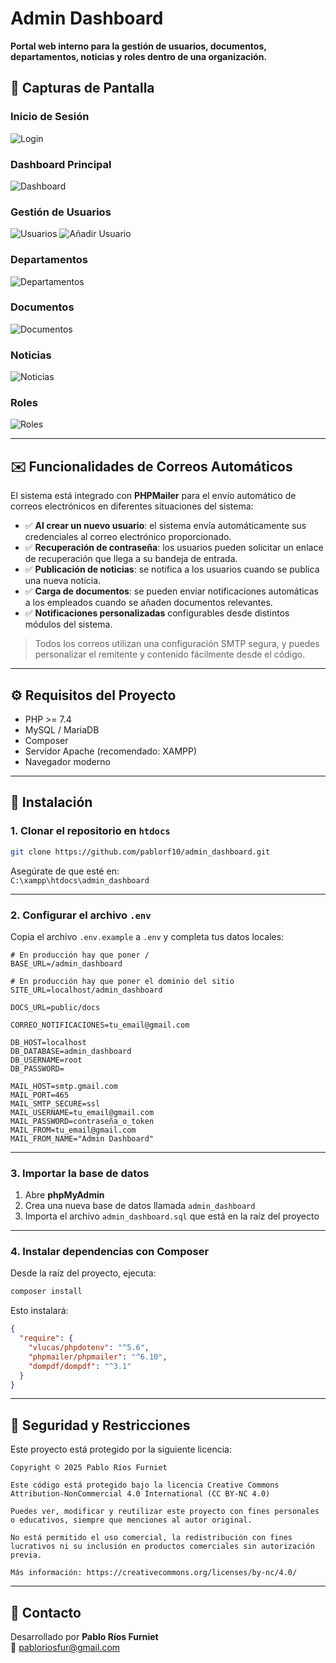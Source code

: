 # Admin Dashboard

**Portal web interno para la gestión de usuarios, documentos, departamentos, noticias y roles dentro de una organización.**

## 📸 Capturas de Pantalla

### Inicio de Sesión
![Login](assets/login.png)

### Dashboard Principal
![Dashboard](assets/dashboard.png)

### Gestión de Usuarios
![Usuarios](assets/usuarios.png)
![Añadir Usuario](assets/anadir_usuario.png)

### Departamentos
![Departamentos](assets/departamentos.png)

### Documentos
![Documentos](assets/documentos.png)

### Noticias
![Noticias](assets/noticias.png)

### Roles
![Roles](assets/roles.png)

---

## ✉️ Funcionalidades de Correos Automáticos

El sistema está integrado con **PHPMailer** para el envío automático de correos electrónicos en diferentes situaciones del sistema:

- ✅ **Al crear un nuevo usuario**: el sistema envía automáticamente sus credenciales al correo electrónico proporcionado.
- ✅ **Recuperación de contraseña**: los usuarios pueden solicitar un enlace de recuperación que llega a su bandeja de entrada.
- ✅ **Publicación de noticias**: se notifica a los usuarios cuando se publica una nueva noticia.
- ✅ **Carga de documentos**: se pueden enviar notificaciones automáticas a los empleados cuando se añaden documentos relevantes.
- ✅ **Notificaciones personalizadas** configurables desde distintos módulos del sistema.

> Todos los correos utilizan una configuración SMTP segura, y puedes personalizar el remitente y contenido fácilmente desde el código.

---

## ⚙️ Requisitos del Proyecto

- PHP >= 7.4
- MySQL / MariaDB
- Composer
- Servidor Apache (recomendado: XAMPP)
- Navegador moderno

---

## 📁 Instalación

### 1. Clonar el repositorio en `htdocs`

```bash
git clone https://github.com/pablorf10/admin_dashboard.git
```

Asegúrate de que esté en:  
`C:\xampp\htdocs\admin_dashboard`

---

### 2. Configurar el archivo `.env`

Copia el archivo `.env.example` a `.env` y completa tus datos locales:

```env
# En producción hay que poner /
BASE_URL=/admin_dashboard

# En producción hay que poner el dominio del sitio
SITE_URL=localhost/admin_dashboard

DOCS_URL=public/docs

CORREO_NOTIFICACIONES=tu_email@gmail.com

DB_HOST=localhost
DB_DATABASE=admin_dashboard
DB_USERNAME=root
DB_PASSWORD=

MAIL_HOST=smtp.gmail.com
MAIL_PORT=465
MAIL_SMTP_SECURE=ssl
MAIL_USERNAME=tu_email@gmail.com
MAIL_PASSWORD=contraseña_o_token
MAIL_FROM=tu_email@gmail.com
MAIL_FROM_NAME="Admin Dashboard"
```

---

### 3. Importar la base de datos

1. Abre **phpMyAdmin**
2. Crea una nueva base de datos llamada `admin_dashboard`
3. Importa el archivo `admin_dashboard.sql` que está en la raíz del proyecto

---

### 4. Instalar dependencias con Composer

Desde la raíz del proyecto, ejecuta:

```bash
composer install
```

Esto instalará:

```json
{
  "require": {
    "vlucas/phpdotenv": "^5.6",
    "phpmailer/phpmailer": "^6.10",
    "dompdf/dompdf": "^3.1"
  }
}
```

---

## 🔐 Seguridad y Restricciones

Este proyecto está protegido por la siguiente licencia:

```
Copyright © 2025 Pablo Ríos Furniet

Este código está protegido bajo la licencia Creative Commons Attribution-NonCommercial 4.0 International (CC BY-NC 4.0)

Puedes ver, modificar y reutilizar este proyecto con fines personales o educativos, siempre que menciones al autor original.

No está permitido el uso comercial, la redistribución con fines lucrativos ni su inclusión en productos comerciales sin autorización previa.

Más información: https://creativecommons.org/licenses/by-nc/4.0/
```

---

## 📩 Contacto

Desarrollado por **Pablo Ríos Furniet**  
📧 pabloriosfur@gmail.com